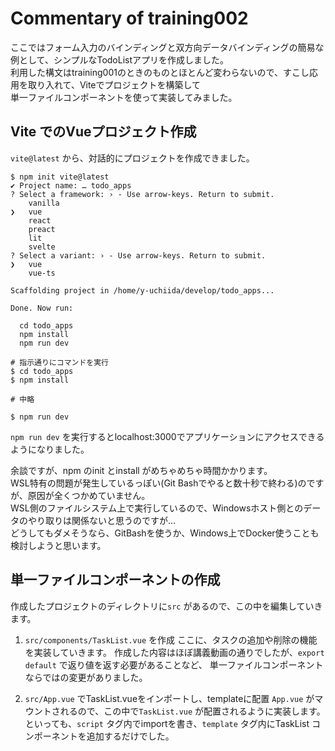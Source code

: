 # Commentary of training002

ここではフォーム入力のバインディングと双方向データバインディングの簡易な例として、シンプルなTodoListアプリを作成しました。  
利用した構文はtraining001のときのものとほとんど変わらないので、すこし応用を取り入れて、Viteでプロジェクトを構築して  
単一ファイルコンポーネントを使って実装してみました。

## Vite でのVueプロジェクト作成
`vite@latest` から、対話的にプロジェクトを作成できました。
```
$ npm init vite@latest
✔ Project name: … todo_apps
? Select a framework: › - Use arrow-keys. Return to submit.
    vanilla
❯   vue
    react
    preact
    lit
    svelte
? Select a variant: › - Use arrow-keys. Return to submit.
❯   vue
    vue-ts

Scaffolding project in /home/y-uchiida/develop/todo_apps...

Done. Now run:

  cd todo_apps
  npm install
  npm run dev

# 指示通りにコマンドを実行
$ cd todo_apps
$ npm install

# 中略

$ npm run dev

```

`npm run dev` を実行するとlocalhost:3000でアプリケーションにアクセスできるようになりました。

余談ですが、npm のinit とinstall がめちゃめちゃ時間かかります。  
WSL特有の問題が発生しているっぽい(Git Bashでやると数十秒で終わる)のですが、原因が全くつかめていません。  
WSL側のファイルシステム上で実行しているので、Windowsホスト側とのデータのやり取りは関係ないと思うのですが...  
どうしてもダメそうなら、GitBashを使うか、Windows上でDocker使うことも検討しようと思います。  

## 単一ファイルコンポーネントの作成
作成したプロジェクトのディレクトリに`src` があるので、この中を編集していきます。  
1. `src/components/TaskList.vue` を作成
  ここに、タスクの追加や削除の機能を実装していきます。
  作成した内容はほぼ講義動画の通りでしたが、`export default` で返り値を返す必要があることなど、
  単一ファイルコンポーネントならではの変更がありました。

2. `src/App.vue` でTaskList.vueをインポートし、templateに配置
  `App.vue` がマウントされるので、この中で`TaskList.vue` が配置されるように実装します。
  といっても、`script` タグ内でimportを書き、`template` タグ内にTaskList コンポーネントを追加するだけでした。

